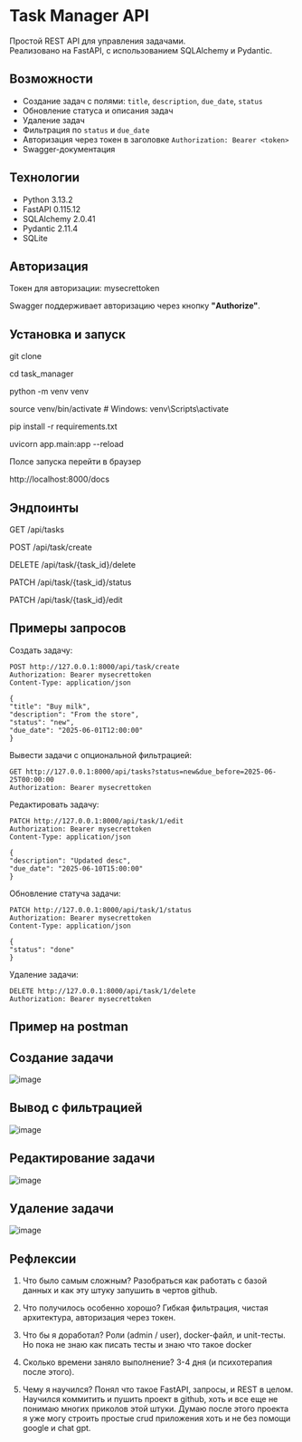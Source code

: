 # Task Manager API

Простой REST API для управления задачами.  
Реализовано на FastAPI, с использованием SQLAlchemy и Pydantic.

## Возможности

- Создание задач с полями: `title`, `description`, `due_date`, `status`
- Обновление статуса и описания задач
- Удаление задач
- Фильтрация по `status` и `due_date`
- Авторизация через токен в заголовке `Authorization: Bearer <token>`
- Swagger-документация

## Технологии

- Python 3.13.2
- FastAPI  0.115.12
- SQLAlchemy 2.0.41  
- Pydantic 2.11.4  
- SQLite

## Авторизация

Токен для авторизации: mysecrettoken

Swagger поддерживает авторизацию через кнопку **"Authorize"**.

## Установка и запуск

git clone <repo-url>

cd task_manager

python -m venv venv

source venv/bin/activate  # Windows: venv\Scripts\activate

pip install -r requirements.txt

uvicorn app.main:app --reload


Полсе запуска перейти в браузер

http://localhost:8000/docs

## Эндпоинты

GET	    /api/tasks

POST	/api/task/create

DELETE	/api/task/{task_id}/delete

PATCH	/api/task/{task_id}/status

PATCH	/api/task/{task_id}/edit

## Примеры запросов
Создать задачу:

    POST http://127.0.0.1:8000/api/task/create
    Authorization: Bearer mysecrettoken
    Content-Type: application/json

    {
    "title": "Buy milk",
    "description": "From the store",
    "status": "new",
    "due_date": "2025-06-01T12:00:00"
    }


Вывести задачи с опциональной фильтрацией:

    GET http://127.0.0.1:8000/api/tasks?status=new&due_before=2025-06-25T00:00:00
    Authorization: Bearer mysecrettoken



Редактировать задачу:

    PATCH http://127.0.0.1:8000/api/task/1/edit
    Authorization: Bearer mysecrettoken
    Content-Type: application/json

    {
    "description": "Updated desc",
    "due_date": "2025-06-10T15:00:00"
    }

Обновление статуча задачи:

    PATCH http://127.0.0.1:8000/api/task/1/status
    Authorization: Bearer mysecrettoken
    Content-Type: application/json

    {
    "status": "done"
    }

Удаление задачи:

    DELETE http://127.0.0.1:8000/api/task/1/delete
    Authorization: Bearer mysecrettoken



##  Пример на postman

##  Создание задачи
![image](https://github.com/user-attachments/assets/2ade8b2d-33b1-400f-b61a-a12925c3816c)

##  Вывод с фильтрацией
![image](https://github.com/user-attachments/assets/9a5f25cd-b8fa-4684-a011-3ae8364d2ad8)

##  Редактирование задачи
![image](https://github.com/user-attachments/assets/11847859-a736-4a30-97a1-cd1b8a77dfc6)

##  Удаление задачи
![image](https://github.com/user-attachments/assets/bdfaf039-ee75-4fa0-a2ed-769a8f69bff9)



##  Рефлексии
1. Что было самым сложным?
Разобраться как работать с базой данных и как эту штуку запушить в чертов github. 

2. Что получилось особенно хорошо?
Гибкая фильтрация, чистая архитектура, авторизация через токен.

3. Что бы я доработал?
Роли (admin / user), docker-файл, и unit-тесты. Но пока не знаю как писать тесты и знаю что такое docker

4. Сколько времени заняло выполнение?
3-4 дня (и психотерапия после этого).

5. Чему я научился?
Понял что такое FastAPI, запросы, и REST в целом. Научился коммитить и пушить проект в github, хоть и все еще не понимаю многих приколов этой штуки. Думаю после этого проекта я уже могу строить простые crud приложения хоть и не без помощи google и chat gpt.
